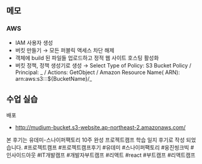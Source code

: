 ## 메모

### AWS

- IAM 사용자 생성
- 버킷 만들기 → 모든 퍼블릭 액세스 차단 해제
- 객체에 build 된 파일들 업로드하고 정적 웹 사이트 호스팅 활성화
- 버킷 정책, 정책 생성기로 생성 → Select Type of Policy: S3 Bucket Policy / Principal: _ / Actions: GetObject / Amazon Resource Name( ARN): arn:aws:s3:::${BucketName}/_

## 수업 실습

배포

- http://mudium-bucket.s3-website.ap-northeast-2.amazonaws.com/

본 후기는 유데미-스나이퍼팩토리 10주 완성 프로젝트캠프 학습 일지 후기로 작성 되었습니다. #프로젝트캠프 #프로젝트캠프후기 #유데미 #스나이퍼팩토리 #웅진씽크빅 #인사이드아웃 #IT개발캠프 #개발자부트캠프 #리액트 #react #부트캠프 #리액트캠프
